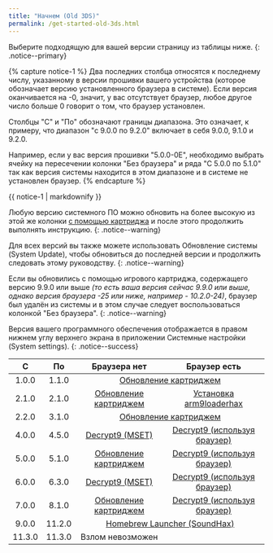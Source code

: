```yaml
---
title: "Начнем (Old 3DS)"
permalink: /get-started-old-3ds.html
---
```


Выберите подходящую для вашей версии страницу из таблицы ниже.
{: .notice--primary}

{% capture notice-1 %}
Два последних столбца относятся к последнему числу, указанному в версии прошивки вашего устройства (которое обозначает версию установленного браузера в системе). Если версия оканчивается на -0, значит, у вас отсутствует браузер, любое другое число больше 0 говорит о том, что браузер установлен.

Столбцы "С" и "По" обозначают границы диапазона. Это означает, к примеру, что диапазон "с 9.0.0 по 9.2.0" включает в себя 9.0.0, 9.1.0 и 9.2.0.

Например, если у вас версия прошивки "5.0.0-0E", необходимо выбрать ячейку на пересечении колонки "Без браузера" и ряда "С 5.0.0 по 5.1.0" так как версия системы находится в этом диапазоне и в системе не установлен браузер.
{% endcapture %}

<div class="notice--info">{{ notice-1 | markdownify }}</div>

Любую версию системного ПО можно обновить на более высокую из этой же колонки [с помощью картриджа](cart-update) и после этого продолжить выполнять инструкцию.
{: .notice--warning}

Для всех версий вы также можете использовать Обновление системы (System Update), чтобы обновиться до последней версии и продолжить следовать этому руководству.
{: .notice--warning}

Если вы обновились с помощью игрового картриджа, содержащего версию 9.9.0 или выше *(то есть ваша версия сейчас 9.9.0 или выше, однако версия браузера -25 или ниже, например - 10.2.0-24)*, браузер был удалён из системы и в этом случае следует воспользоваться колонкой "Без браузера".
{: .notice--warning}

Версия вашего программного обеспечения отображается в правом нижнем углу верхнего экрана в приложении Системные настройки (System settings).
{: .notice--success}
<table>
  <thead>
    <tr>
      <th style="text-align: center">С</th>
      <th style="text-align: center">По</th>
      <th style="text-align: center">Браузера нет</th>
      <th style="text-align: center">Браузер есть</th>
    </tr>
  </thead>
  <tbody>
    <tr>
      <td style="text-align: center">1.0.0</td>
      <td style="text-align: center">1.1.0</td>
      <td style="text-align: center" colspan="2"><a href="cart-update">Обновление картриджем</a></td>
    </tr>
    <tr>
      <td style="text-align: center">2.1.0</td>
      <td style="text-align: center">2.1.0</td>
      <td style="text-align: center"><a href="cart-update">Обновление картриджем</a></td>
      <td style="text-align: center"><a href="installing-arm9loaderhax">Установка arm9loaderhax</a></td>
    </tr>
    <tr>
      <td style="text-align: center">2.2.0</td>
      <td style="text-align: center">3.1.0</td>
      <td style="text-align: center" colspan="2"><a href="cart-update">Обновление картриджем</a></td>
    </tr>
    <tr>
      <td style="text-align: center">4.0.0</td>
      <td style="text-align: center">4.5.0</td>
      <td style="text-align: center"><a href="decrypt9-mset">Decrypt9 (MSET)</a></td>
      <td style="text-align: center"><a href="decrypt9-browser">Decrypt9 (используя браузер)</a></td>
    </tr>
    <tr>
      <td style="text-align: center">5.0.0</td>
      <td style="text-align: center">5.1.0</td>
      <td style="text-align: center"><a href="cart-update">Обновление картриджем</a></td>
      <td style="text-align: center"><a href="decrypt9-browser">Decrypt9 (используя браузер)</a></td>
    </tr>
    <tr>
      <td style="text-align: center">6.0.0</td>
      <td style="text-align: center">6.3.0</td>
      <td style="text-align: center"><a href="decrypt9-mset">Decrypt9 (MSET)</a></td>
      <td style="text-align: center"><a href="decrypt9-browser">Decrypt9 (используя браузер)</a></td>
    </tr>
    <tr>
      <td style="text-align: center">7.0.0</td>
      <td style="text-align: center">8.1.0</td>
      <td style="text-align: center"><a href="cart-update">Обновление картриджем</a></td>
      <td style="text-align: center"><a href="decrypt9-browser">Decrypt9 (используя браузер)</a></td>
    </tr>
    <tr>
      <td style="text-align: center">9.0.0</td>
      <td style="text-align: center">11.2.0</td>
      <td style="text-align: center" colspan="2"><a href="homebrew-launcher-soundhax">Homebrew Launcher (SoundHax)</a></td>
    </tr>
    <tr>
      <td style="text-align: center">11.3.0</td>
      <td style="text-align: center">11.3.0</td>
      <td style="text-align: center">Взлом невозможен</td>
    </tr>
  </tbody>
</table>